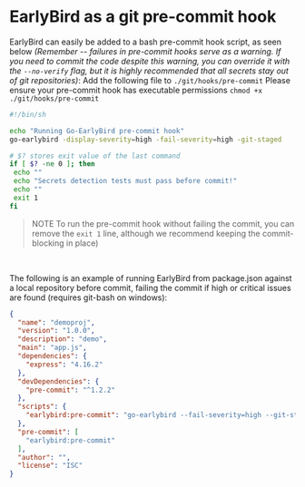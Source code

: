 # EarlyBird as a git pre-commit hook
EarlyBird can easily be added to a bash pre-commit hook script, as seen below *(Remember -- failures in pre-commit hooks serve as a warning.  If you need to commit the code despite this warning, you can override it with the `--no-verify` flag, but it is highly recommended that _all_ secrets stay out of git repositories)*:
Add the following file to ```./git/hooks/pre-commit``` Please ensure your pre-commit hook has executable permissions ```chmod +x ./git/hooks/pre-commit```
```bash
#!/bin/sh

echo "Running Go-EarlyBird pre-commit hook"
go-earlybird -display-severity=high -fail-severity=high -git-staged

# $? stores exit value of the last command
if [ $? -ne 0 ]; then
 echo ""
 echo "Secrets detection tests must pass before commit!"
 echo ""
 exit 1
fi
```
> NOTE To run the pre-commit hook without failing the commit, you can remove the `exit 1` line, although we recommend keeping the commit-blocking in place)

<br />

The following is an example of running EarlyBird from package.json against a local repository before commit, failing the commit if high or critical issues are found (requires git-bash on windows):
```json
{
  "name": "demoproj",
  "version": "1.0.0",
  "description": "demo",
  "main": "app.js",
  "dependencies": {
    "express": "4.16.2"
  },
  "devDependencies": {
    "pre-commit": "^1.2.2"
  },
  "scripts": {
    "earlybird:pre-commit": "go-earlybird --fail-severity=high --git-staged --format=json --file=pre-commit-output.log"
  },
  "pre-commit": [
    "earlybird:pre-commit"
  ],
  "author": "",
  "license": "ISC"
}
```

